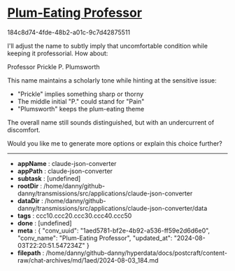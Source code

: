 # [Plum-Eating Professor](https://claude.ai/chat/1aed5781-bf2e-4b92-a536-ff59e2d6d6e0)

184c8d74-4fde-48b2-a01c-9c7d42875511

 I'll adjust the name to subtly imply that uncomfortable condition while keeping it professorial. How about:

Professor Prickle P. Plumsworth

This name maintains a scholarly tone while hinting at the sensitive issue:

- "Prickle" implies something sharp or thorny
- The middle initial "P." could stand for "Pain" 
- "Plumsworth" keeps the plum-eating theme

The overall name still sounds distinguished, but with an undercurrent of discomfort. 

Would you like me to generate more options or explain this choice further?

---

* **appName** : claude-json-converter
* **appPath** : claude-json-converter
* **subtask** : [undefined]
* **rootDir** : /home/danny/github-danny/transmissions/src/applications/claude-json-converter
* **dataDir** : /home/danny/github-danny/transmissions/src/applications/claude-json-converter/data
* **tags** : ccc10.ccc20.ccc30.ccc40.ccc50
* **done** : [undefined]
* **meta** : {
  "conv_uuid": "1aed5781-bf2e-4b92-a536-ff59e2d6d6e0",
  "conv_name": "Plum-Eating Professor",
  "updated_at": "2024-08-03T22:20:51.547234Z"
}
* **filepath** : /home/danny/github-danny/hyperdata/docs/postcraft/content-raw/chat-archives/md/1aed/2024-08-03_184.md